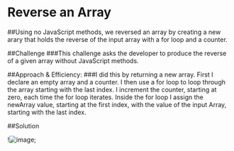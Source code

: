 # Reverse an Array
##Using no JavaScript methods, we reversed an array by creating a new arary that holds the reverse of the input array with a for loop and a counter.

##Challenge 
###This challenge asks the developer to produce the reverse of a given array without JavaScript methods. 

##Approach & Efficiency: 
###I did this by returning a new array. First I declare an empty array and a counter. I then use a for loop to loop through the array starting with the last index. I increment the counter, starting at zero, each time the for loop iterates. Inside the for loop I assign the newArray value, starting at the first index, with the value of the input Array, starting with the last index. 

##Solution 

!![image](/assets/array_reduce.jpg);

